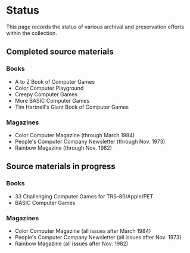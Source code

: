 # Status

This page records the status of various archival and preservation
efforts within the collection.

## Completed source materials

### Books

* A to Z Book of Computer Games
* Color Computer Playground
* Creepy Computer Games
* More BASIC Computer Games
* Tim Hartnell's Giant Book of Computer Games

### Magazines

* Color Computer Magazine (through March 1984)
* People's Computer Company Newsletter (through Nov. 1973)
* Rainbow Magazine (through Nov. 1982)

## Source materials in progress

### Books

* 33 Challenging Computer Games for TRS-80/Apple/PET
* BASIC Computer Games

### Magazines

* Color Computer Magazine (all issues after March 1984)
* People's Computer Company Newsletter (all issues after Nov. 1973)
* Rainbow Magazine (all issues after Nov. 1982)
